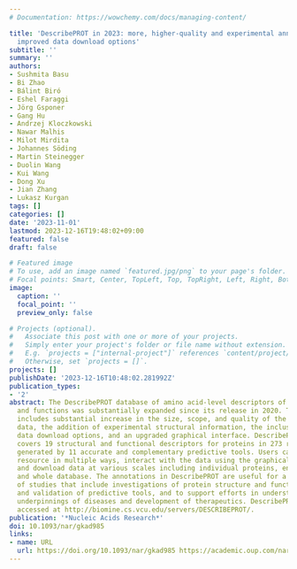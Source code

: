 ```yaml
---
# Documentation: https://wowchemy.com/docs/managing-content/

title: 'DescribePROT in 2023: more, higher-quality and experimental annotations and
  improved data download options'
subtitle: ''
summary: ''
authors:
- Sushmita Basu
- Bi Zhao
- Bálint Biró
- Eshel Faraggi
- Jörg Gsponer
- Gang Hu
- Andrzej Kloczkowski
- Nawar Malhis
- Milot Mirdita
- Johannes Söding
- Martin Steinegger
- Duolin Wang
- Kui Wang
- Dong Xu
- Jian Zhang
- Lukasz Kurgan
tags: []
categories: []
date: '2023-11-01'
lastmod: 2023-12-16T19:48:02+09:00
featured: false
draft: false

# Featured image
# To use, add an image named `featured.jpg/png` to your page's folder.
# Focal points: Smart, Center, TopLeft, Top, TopRight, Left, Right, BottomLeft, Bottom, BottomRight.
image:
  caption: ''
  focal_point: ''
  preview_only: false

# Projects (optional).
#   Associate this post with one or more of your projects.
#   Simply enter your project's folder or file name without extension.
#   E.g. `projects = ["internal-project"]` references `content/project/deep-learning/index.md`.
#   Otherwise, set `projects = []`.
projects: []
publishDate: '2023-12-16T10:48:02.281992Z'
publication_types:
- '2'
abstract: The DescribePROT database of amino acid-level descriptors of protein structures
  and functions was substantially expanded since its release in 2020. This expansion
  includes substantial increase in the size, scope, and quality of the underlying
  data, the addition of experimental structural information, the inclusion of new
  data download options, and an upgraded graphical interface. DescribePROT currently
  covers 19 structural and functional descriptors for proteins in 273 reference proteomes
  generated by 11 accurate and complementary predictive tools. Users can search our
  resource in multiple ways, interact with the data using the graphical interface,
  and download data at various scales including individual proteins, entire proteomes,
  and whole database. The annotations in DescribePROT are useful for a broad spectrum
  of studies that include investigations of protein structure and function, development
  and validation of predictive tools, and to support efforts in understanding molecular
  underpinnings of diseases and development of therapeutics. DescribePROT can be freely
  accessed at http://biomine.cs.vcu.edu/servers/DESCRIBEPROT/.
publication: '*Nucleic Acids Research*'
doi: 10.1093/nar/gkad985
links:
- name: URL
  url: https://doi.org/10.1093/nar/gkad985 https://academic.oup.com/nar/advance-article/doi/10.1093/nar/gkad985/7337615
---
```

